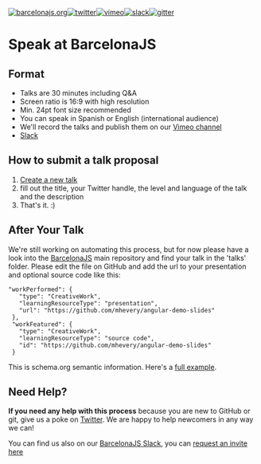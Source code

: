 [![barcelonajs.org](https://img.shields.io/badge/http://-barcelonajs.org-red.svg?style=flat-square)](http://barcelonajs.org)[![twitter](https://img.shields.io/badge/twitter-BcnJS-55acee.svg?style=flat-square)](http://twitter.com/bcnjs)[![vimeo](https://img.shields.io/badge/vimeo-barcelonajs-black.svg?style=flat-square)](https://vimeo.com/barcelonajs)[![slack](https://img.shields.io/badge/slack-barcelonajs-ff69b4.svg?style=flat-square)](https://barcelonajs.slack.com)[![gitter](https://img.shields.io/gitter/room/nwjs/nw.js.svg?style=flat-square)](https://gitter.im/BarcelonaJS/BarcelonaJS?utm_source=badge&utm_medium=badge&utm_campaign=pr-badge&utm_content=badge)

# Speak at BarcelonaJS
## Format

- Talks are 30 minutes including Q&A
- Screen ratio is 16:9 with high resolution
- Min. 24pt font size recommended
- You can speak in Spanish or English (international audience)
- We'll record the talks and publish them on our [Vimeo channel](https://vimeo.com/barcelonajs)
- [Slack](https://barcelonajs.slack.com)

## How to submit a talk proposal

1. [Create a new talk](https://github.com/BarcelonaJS/speakers/issues/new?title=Title%20Your%20Awesome%20Talk&body=---%0Alevel:%20beginner%20%7C%20advanced%20%7C%20expert%0Alanguage:%20en%20%7C%20es%0Atwitter:%20YourTwitterHandle%0Atags:%0A%20%20-%20hello%0A%20%20-%20node%0A---%0A%0AYour%20awesome%20talk%20description)
2. fill out the title, your Twitter handle, the level and language of the talk and the description
3. That's it. :)

## After Your Talk

We're still working on automating this process, but for now please have a look into the [BarcelonaJS](https://github.com/BarcelonaJS/BarcelonaJS) main repository and find your talk in the 'talks' folder. Please edit the file on GitHub and add the url to your presentation and optional source code like this:

```
"workPerformed": {
   "type": "CreativeWork",
   "learningResourceType": "presentation",
   "url": "https://github.com/mhevery/angular-demo-slides"
 },
 "workFeatured": {
   "type": "CreativeWork",
   "learningResourceType": "source code",
   "id": "https://github.com/mhevery/angular-demo-slides"
 }
 ```

This is schema.org semantic information. Here's a [full example](https://github.com/BarcelonaJS/BarcelonaJS/edit/master/talks/20130506-angularjs.md).


## Need Help?

**If you need any help with this process** because you are new to GitHub or git, give us a poke on [Twitter](https://twitter.com/bcnjs). We are happy to help newcomers in any way we can!

You can find us also on our [BarcelonaJS Slack](https://barcelonajs.slack.com), you can [request an invite here]( http://barcelonajs.herokuapp.com)
